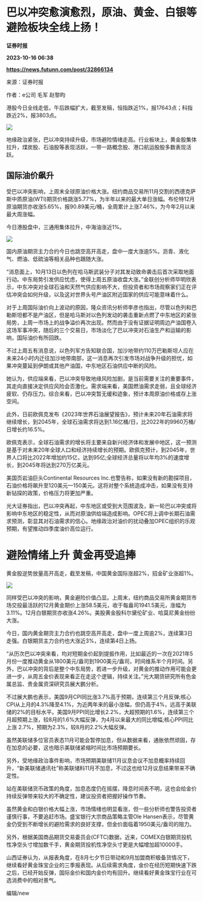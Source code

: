 # 巴以冲突愈演愈烈，原油、黄金、白银等避险板块全线上扬！
**证券时报**

**2023-10-16 06:38**

**https://news.futunn.com/post/32866134**

来源：证券时报

作者：e公司 毛军 赵黎昀

港股今日全线走低，午后跌幅扩大，截至发稿，恒指跌近1%，报17643点；科指跌近2%，报3803点。

![](https://postimg.futunn.com/16974372096386527053854.png/logo)

地缘政治紧张，巴以冲突持续升级，市场避险情绪走高。行业板块上，黄金股集体拉升，煤炭股、石油股等表现活跃，一带一路概念股、港口航运股股多数表现活跃。

国际油价飙升
------

受巴以冲突影响，上周末全球原油价格大涨。纽约商品交易所11月交割的西德克萨斯中质原油(WTI)期货价格跳涨5.77%，为半年以来的最大单日涨幅。布伦特12月原油期货亦收涨5.65%，报90.89美元/桶，全周累计上涨7.46%，为今年2月以来最大周涨幅。

今日港股盘中，三通用集体拉升，中海油涨近1%。

![](https://postimg.futunn.com/16974373775272253644136.png/logo)

国内原油期货主力合约今日也跳空高开高走，盘中一度大涨逾5%。沥青、液化气、燃油、低硫油等相关品种也跟随大涨。

“消息面上，10月13日以色列在哈马斯武装分子对其发动致命袭击后首次采取地面行动。中东局势引发供应忧虑，使得上周五原油收盘大涨。”金联创分析师毕明欣表示，中东冲突对全球石油和天然气供应影响不大，但投资者和市场观察家们正在评估冲突会如何升级，以及这对世界头号产油区附近国家的供应可能意味着什么。

对于上周国际油价向上波动的原因，隆众资讯分析师李彦也指出，尽管以色列和巴勒斯坦都不是产油区，但是哈马斯对以色列发动的袭击重新点燃了中东地区的紧张局势，上周一市场上的战争溢价再次出现。然而由于没有证据证明周边产油国卷入这场军事冲突，随后的三个交易日，市场淡化了巴以冲突对石油生产和运输的影响，国际油价有所回跌。

不过上周五有消息说，以色列军方告知联合国，加沙地带约110万巴勒斯坦人应在未来24小时内迁往加沙地带南部，这一消息再次引发市场对战争升级的担忧，如果冲突蔓延到伊朗或其他产油国，中东地区石油供应中断的风险。

她认为，供应端来看，巴以冲突导致地缘风险加剧，是当前需要关注的重要事件，其走向直接决定供应风险会否激化。需求端来看，美国燃油需求走弱，且全球经济疲软、仍存压力。综合来看，巴以冲突暂无缓和迹象，预计本周原油价格或存上涨空间。

此外，日前欧佩克发布《2023年世界石油展望报告》，预计未来20年石油需求将继续增长，到2045年，全球石油需求将达到1.16亿桶/日，比2022年的9960万桶/日增长约16.5%。

欧佩克表示，全球石油需求的增长将主要来自新兴经济体和发展中地区，这一预测是基于对未来20年全球人口和经济持续增长的预期。欧佩克预计，到2045年，世界人口将比2022年增加约15亿，达到95亿;全球经济总量将以年均3%的速度增长，到2045年将达到270万亿美元。

美国页岩油巨头Continental Resources Inc.也警告称，如果没有新的勘探项目，石油价格将飙升至120美元—150美元。这将对整个系统造成冲击，如果没有支持新钻探的政策，价格压力将更加严重。

光大证券指出，巴以冲突再起，中东地区或受到大范围波及，新一轮巴以冲突或将影响中东地区的稳定性，从而对原油供给端造成影响。OPEC将上调中长期石油需求预测，彰显其对石油需求的信心。地缘政治对油价的扰动叠加OPEC组织的乐观预期，有望推动四季度油价高位运行。

避险情绪上升 黄金再受追捧
=============

黄金股逆势放量高开高走，截至发稿，中国黄金国际涨超2%，招金矿业涨超1%。

![](https://postimg.futunn.com/16974374107846454510658.png/logo)

同样受巴以冲突的影响，黄金避险价值凸显。上周末，纽约商品交易所黄金期货市场交投最活跃的12月黄金期价上涨58.5美元，收于每盎司1941.5美元，涨幅为3.11%。12月白银期货亦收涨4.26%。美股黄金股科尔黛伦矿业、哈莫尼黄金纷纷大涨。

今日，国内黄金期货主力合约也跳空高开高走，盘中一度上周逾2%，连续第3日走强。白银期货主力合约也大涨近3%，连续第4日上扬。

“从历次巴以冲突来看，均对短期金价起到提振作用，比如最近的一次在2021年5月份一度推动黄金从1800美元/盎司到1900美元/盎司，时间维系半个月时间。另外，巴以冲突的背后是整个中东局势，若进一步升级，对黄金的推动作用可能会更进一步，从周五金价表现来看正在走这个逻辑，持续关注。”光大期货研究所有色金属总监、贵金属资深研究员展大鹏分析。

不过展大鹏也表示，美国9月CPI同比涨3.7%高于预期，连续第三个月反弹;核心CPI从上月的4.3%降至4.1%，为近两年来的最小涨幅，但仍高于4%，远高于美联储的2%的目标水平。美国9月PPI同比增长2.2%，大超预期的1.6%，连续第三个月超预期上涨，较8月的1.6%大幅反弹，为4月以来最大的同比增幅;核心PPI同比上涨 2.7%，预期为2.3%，较8月的2.2%大幅反弹。

虽然美联储多位官员表态11月可能会暂停加息，但从数据来看，通胀依然顽固，存在加息的必要，这也暗示美联储紧缩时间比市场预期要长。

另外，受地缘政治事件影响，市场预期美联储11月议息会议不加息概率持续回升，“新美联储通讯社”称美联储料11月不加息，不过这也给12月议息结果带来不确定性。

站在美联储货币政策的角度，加息态度仍在摇摆，降息时间表不明，这也会给金价持续反弹带来较大的不确定性，建议投资者把握好操作节奏。

虽然黄金和白银价格大幅上涨，市场情绪也明显看涨，但一些分析师也警告投资者谨慎行事，不要追赶市场。盛宝银行大宗商品策略主管Ole Hansen表示，尽管黄金仍受到不断增长的避险需求的良好支撑，但金价面临着1950美元/盎司的阻力。

另外，根据美国商品期货交易委员会(CFTC)数据，近来，COMEX白银期货投机性净空头寸增加数千手，黄金期货投机性净空头寸更是大幅增加超10000手。

山西证券认为，从报表角度，在8月七夕节日带动和9月加盟商积极备货情况下，继续看好黄金珠宝企业的三季报表现。从后续需求角度，金价在经历短期快速下跌之后，已经开始反弹，国际金价和国内金价均有回升。继续看好黄金珠宝行业在可选消费中的相对景气。

编辑/new